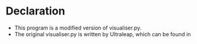 # Declaration 
- This program is a modified version of visualiser.py.
- The original visualiser.py is written by Ultraleap, which can be found in 
